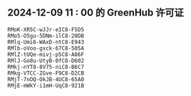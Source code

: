 ## 2024-12-09 11 : 00 的 GreenHub 许可证
```
RMoK-XR5C-wJJr-eIC8-F5D5
RMo5-O5gu-5DNm-ilC8-20DB
RMlq-Umi6-WAxD-ntC8-E943
RMlb-oVoo-gxck-67C8-505A
RMlZ-tUQe-mivj-p5C8-A86F
RMlJ-Go8u-UtyB-0fC8-D602
RMkj-nYT8-8V75-niC8-B6C7
RMkg-VTCC-ZGve-F9C8-D2CB
RMjT-7nOQ-OkJB-4UC8-65A0
RMjE-mWkY-i1mH-UqC8-921B
```
